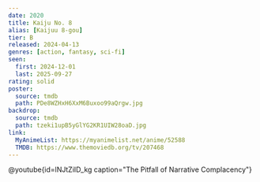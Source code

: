 ```yaml
---
date: 2020
title: Kaiju No. 8
alias: [Kaijuu 8-gou]
tier: B
released: 2024-04-13
genres: [action, fantasy, sci-fi]
seen:
  first: 2024-12-01
  last: 2025-09-27
rating: solid
poster:
  source: tmdb
  path: PDe8WZHxH6XxM6Buxoo99aQrgw.jpg
backdrop:
  source: tmdb
  path: tzeki1upB5yGlYG2KR1UIW28oaD.jpg
link:
  MyAnimeList: https://myanimelist.net/anime/52588
  TMDB: https://www.themoviedb.org/tv/207468
---
```


@youtube{id=lNJtZiID_kg caption="The Pitfall of Narrative Complacency"}
